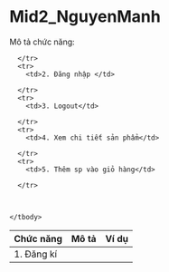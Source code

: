# Mid2_NguyenManh

<!DOCTYPE html>
<html>
<head>
  <meta name="viewport" content="width=device-width, initial-scale=1">
  <link rel="stylesheet" href="https://maxcdn.bootstrapcdn.com/bootstrap/3.4.1/css/bootstrap.min.css">
</head>
<body>

<div class="container">
  <p>Mô tả chức năng:</p>                                                                                      
  <div class="table-responsive">          
  <table class="table">
    <thead>
      <tr>
        <th>Chức năng</th>
        <th>Mô tả</th>
        <th>Ví dụ</th>
      </tr>
    </thead>
    <tbody>
      <tr>
        <td>1. Đăng kí</td>
        
      </tr>
      <tr>
        <td>2. Đăng nhập </td>
        
      </tr>
      <tr>
        <td>3. Logout</td>
        
      </tr>
      <tr>
        <td>4. Xem chi tiết sản phẩm</td>
        
      </tr>
      <tr>
        <td>5. Thêm sp vào giỏ hàng</td>
        
      </tr>
        
        
        
    </tbody>
  </table>
  </div>
</div>

